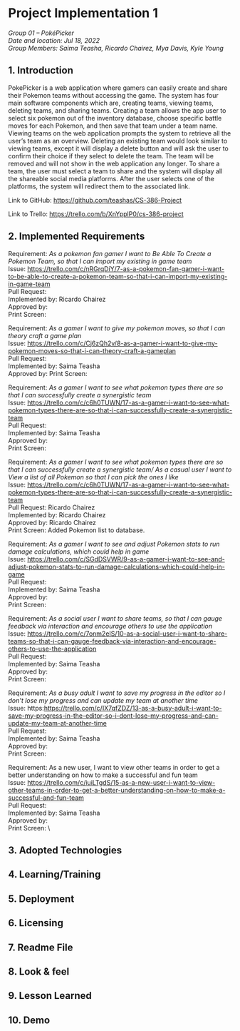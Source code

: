 # Project Implementation 1

_Group 01 – PokéPicker\
Date and location: Jul 18, 2022\
Group Members: Saima Teasha, Ricardo Chairez, Mya Davis, Kyle Young_

## 1. Introduction

PokePicker is a web application where gamers can easily create and share their Pokemon teams without accessing the game. The system has four main software components which are, creating teams, viewing teams, deleting teams, and sharing teams. Creating a team allows the app user to select six pokemon out of the inventory database, choose specific battle moves for each Pokemon, and then save that team under a team name. Viewing teams on the web application prompts the system to retrieve all the user’s team as an overview. Deleting an existing team would look similar to viewing teams, except it will display a delete button and will ask the user to confirm their choice if they select to delete the team. The team will be removed and will not show in the web application any longer. To share a team, the user must select a team to share and the system will display all the shareable social media platforms. After the user selects one of the platforms, the system will redirect them to the associated link. 

Link to GitHub: https://github.com/teashas/CS-386-Project

Link to Trello: https://trello.com/b/XnYpplP0/cs-386-project

## 2. Implemented Requirements

Requirement: *As a pokemon fan gamer I want to Be Able To Create a Pokemon Team, so that I can import my existing in game team* \
Issue: https://trello.com/c/nRGrqDiY/7-as-a-pokemon-fan-gamer-i-want-to-be-able-to-create-a-pokemon-team-so-that-i-can-import-my-existing-in-game-team \
Pull Request: \
Implemented by: Ricardo Chairez \
Approved by: \
Print Screen: 

Requirement: *As a gamer I want to give my pokemon moves, so that I can theory craft a game plan* \
Issue: https://trello.com/c/Cj6zQh2v/8-as-a-gamer-i-want-to-give-my-pokemon-moves-so-that-i-can-theory-craft-a-gameplan \
Pull Request: \
Implemented by: Saima Teasha \
Approved by:
Print Screen: 

Requirement: *As a gamer I want to see what pokemon types there are so that I can successfully create a synergistic team* \
Issue: https://trello.com/c/c6h0TUWN/17-as-a-gamer-i-want-to-see-what-pokemon-types-there-are-so-that-i-can-successfully-create-a-synergistic-team \
Pull Request: \
Implemented by: Saima Teasha \
Approved by: \
Print Screen: 

Requirement: *As a gamer I want to see what pokemon types there are so that I can successfully create a synergistic team/ As a casual user I want to View a list of all Pokemon so that I can pick the ones I like* \
Issue: https://trello.com/c/c6h0TUWN/17-as-a-gamer-i-want-to-see-what-pokemon-types-there-are-so-that-i-can-successfully-create-a-synergistic-team \
Pull Request: Ricardo Chairez \
Implemented by: Ricardo Chairez \
Approved by: Ricardo Chairez \
Print Screen: Added Pokemon list to database. 

Requirement: *As a gamer I want to see and adjust Pokemon stats to run damage calculations, which could help in game* \
Issue: https://trello.com/c/SGdDSVWR/9-as-a-gamer-i-want-to-see-and-adjust-pokemon-stats-to-run-damage-calculations-which-could-help-in-game \
Pull Request: \
Implemented by: Saima Teasha \
Approved by: \
Print Screen: 

Requirement: *As a social user I want to share teams, so that I can gauge feedback via interaction and encourage others to use the application* \
Issue: https://trello.com/c/7onm2eIS/10-as-a-social-user-i-want-to-share-teams-so-that-i-can-gauge-feedback-via-interaction-and-encourage-others-to-use-the-application \
Pull Request: \
Implemented by: Saima Teasha \
Approved by: \
Print Screen: 

Requirement: *As a busy adult I want to save my progress in the editor so I don’t lose my progress and can update my team at another time* \
Issue: https:https://trello.com/c/IX7qfZDZ/13-as-a-busy-adult-i-want-to-save-my-progress-in-the-editor-so-i-dont-lose-my-progress-and-can-update-my-team-at-another-time \
Pull Request: \
Implemented by: Saima Teasha \
Approved by: \
Print Screen:

Requirement: As a new user, I want to view other teams in order to get a better understanding on how to make a successful and fun team \
Issue: https://trello.com/c/iuiLTgdS/15-as-a-new-user-i-want-to-view-other-teams-in-order-to-get-a-better-understanding-on-how-to-make-a-successful-and-fun-team \
Pull Request: \
Implemented by: Saima Teasha \
Approved by: \
Print Screen: \


## 3. Adopted Technologies

 
## 4. Learning/Training 


## 5. Deployment


## 6. Licensing



## 7. Readme File



## 8. Look & feel


## 9. Lesson Learned


## 10. Demo
